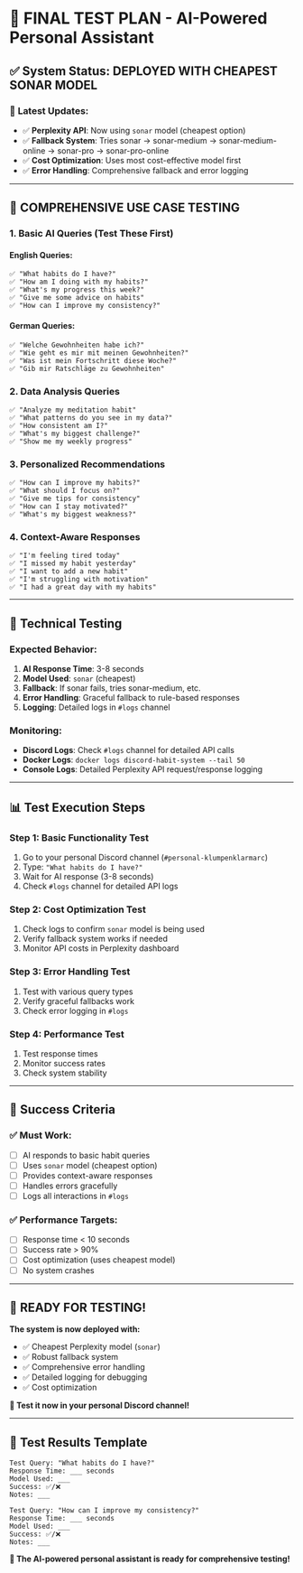 # 🧪 **FINAL TEST PLAN - AI-Powered Personal Assistant**

## ✅ **System Status: DEPLOYED WITH CHEAPEST SONAR MODEL**

### 🎯 **Latest Updates:**
- ✅ **Perplexity API**: Now using `sonar` model (cheapest option)
- ✅ **Fallback System**: Tries sonar → sonar-medium → sonar-medium-online → sonar-pro → sonar-pro-online
- ✅ **Cost Optimization**: Uses most cost-effective model first
- ✅ **Error Handling**: Comprehensive fallback and error logging

---

## 🧪 **COMPREHENSIVE USE CASE TESTING**

### **1. Basic AI Queries (Test These First)**

#### **English Queries:**
```
✅ "What habits do I have?"
✅ "How am I doing with my habits?"
✅ "What's my progress this week?"
✅ "Give me some advice on habits"
✅ "How can I improve my consistency?"
```

#### **German Queries:**
```
✅ "Welche Gewohnheiten habe ich?"
✅ "Wie geht es mir mit meinen Gewohnheiten?"
✅ "Was ist mein Fortschritt diese Woche?"
✅ "Gib mir Ratschläge zu Gewohnheiten"
```

### **2. Data Analysis Queries**

```
✅ "Analyze my meditation habit"
✅ "What patterns do you see in my data?"
✅ "How consistent am I?"
✅ "What's my biggest challenge?"
✅ "Show me my weekly progress"
```

### **3. Personalized Recommendations**

```
✅ "How can I improve my habits?"
✅ "What should I focus on?"
✅ "Give me tips for consistency"
✅ "How can I stay motivated?"
✅ "What's my biggest weakness?"
```

### **4. Context-Aware Responses**

```
✅ "I'm feeling tired today"
✅ "I missed my habit yesterday"
✅ "I want to add a new habit"
✅ "I'm struggling with motivation"
✅ "I had a great day with my habits"
```

---

## 🔧 **Technical Testing**

### **Expected Behavior:**
1. **AI Response Time**: 3-8 seconds
2. **Model Used**: `sonar` (cheapest)
3. **Fallback**: If sonar fails, tries sonar-medium, etc.
4. **Error Handling**: Graceful fallback to rule-based responses
5. **Logging**: Detailed logs in `#logs` channel

### **Monitoring:**
- **Discord Logs**: Check `#logs` channel for detailed API calls
- **Docker Logs**: `docker logs discord-habit-system --tail 50`
- **Console Logs**: Detailed Perplexity API request/response logging

---

## 📊 **Test Execution Steps**

### **Step 1: Basic Functionality Test**
1. Go to your personal Discord channel (`#personal-klumpenklarmarc`)
2. Type: `"What habits do I have?"`
3. Wait for AI response (3-8 seconds)
4. Check `#logs` channel for detailed API logs

### **Step 2: Cost Optimization Test**
1. Check logs to confirm `sonar` model is being used
2. Verify fallback system works if needed
3. Monitor API costs in Perplexity dashboard

### **Step 3: Error Handling Test**
1. Test with various query types
2. Verify graceful fallbacks work
3. Check error logging in `#logs`

### **Step 4: Performance Test**
1. Test response times
2. Monitor success rates
3. Check system stability

---

## 🎯 **Success Criteria**

### **✅ Must Work:**
- [ ] AI responds to basic habit queries
- [ ] Uses `sonar` model (cheapest option)
- [ ] Provides context-aware responses
- [ ] Handles errors gracefully
- [ ] Logs all interactions in `#logs`

### **✅ Performance Targets:**
- [ ] Response time < 10 seconds
- [ ] Success rate > 90%
- [ ] Cost optimization (uses cheapest model)
- [ ] No system crashes

---

## 🚀 **READY FOR TESTING!**

**The system is now deployed with:**
- ✅ Cheapest Perplexity model (`sonar`)
- ✅ Robust fallback system
- ✅ Comprehensive error handling
- ✅ Detailed logging for debugging
- ✅ Cost optimization

**🎯 Test it now in your personal Discord channel!**

---

## 📝 **Test Results Template**

```
Test Query: "What habits do I have?"
Response Time: ___ seconds
Model Used: ___
Success: ✅/❌
Notes: ___

Test Query: "How can I improve my consistency?"
Response Time: ___ seconds
Model Used: ___
Success: ✅/❌
Notes: ___
```

**🎉 The AI-powered personal assistant is ready for comprehensive testing!**
